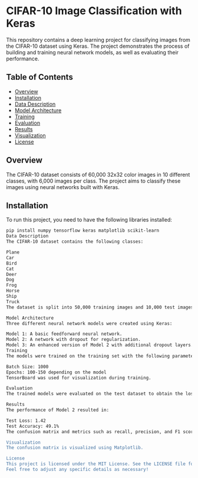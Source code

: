 # CIFAR-10 Image Classification with Keras

This repository contains a deep learning project for classifying images from the CIFAR-10 dataset using Keras. The project demonstrates the process of building and training neural network models, as well as evaluating their performance.

## Table of Contents

- [Overview](#overview)
- [Installation](#installation)
- [Data Description](#data-description)
- [Model Architecture](#model-architecture)
- [Training](#training)
- [Evaluation](#evaluation)
- [Results](#results)
- [Visualization](#visualization)
- [License](#license)

## Overview

The CIFAR-10 dataset consists of 60,000 32x32 color images in 10 different classes, with 6,000 images per class. The project aims to classify these images using neural networks built with Keras.

## Installation

To run this project, you need to have the following libraries installed:

```bash
pip install numpy tensorflow keras matplotlib scikit-learn
Data Description
The CIFAR-10 dataset contains the following classes:

Plane
Car
Bird
Cat
Deer
Dog
Frog
Horse
Ship
Truck
The dataset is split into 50,000 training images and 10,000 test images.

Model Architecture
Three different neural network models were created using Keras:

Model 1: A basic feedforward neural network.
Model 2: A network with dropout for regularization.
Model 3: An enhanced version of Model 2 with additional dropout layers.
Training
The models were trained on the training set with the following parameters:

Batch Size: 1000
Epochs: 100-150 depending on the model
TensorBoard was used for visualization during training.

Evaluation
The trained models were evaluated on the test dataset to obtain the loss and accuracy metrics.

Results
The performance of Model 2 resulted in:

Test Loss: 1.42
Test Accuracy: 49.1%
The confusion matrix and metrics such as recall, precision, and F1 score were calculated to further analyze the model's performance.

Visualization
The confusion matrix is visualized using Matplotlib.

License
This project is licensed under the MIT License. See the LICENSE file for more details.
Feel free to adjust any specific details as necessary!
